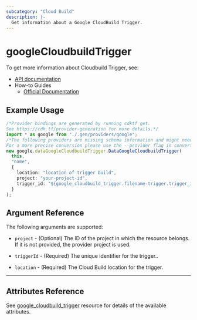 ```yaml
---
subcategory: "Cloud Build"
description: |-
  Get information about a Google CloudBuild Trigger.
---
```


# googleCloudbuildTrigger

To get more information about Cloudbuild Trigger, see:

* [API documentation](https://cloud.google.com/build/docs/api/reference/rest/v1/projects.triggers)
* How-to Guides
  * [Official Documentation](https://cloud.google.com/build/docs/automating-builds/create-manage-triggers)

## Example Usage

```typescript
/*Provider bindings are generated by running cdktf get.
See https://cdk.tf/provider-generation for more details.*/
import * as google from "./.gen/providers/google";
/*The following providers are missing schema information and might need manual adjustments to synthesize correctly: google.
For a more precise conversion please use the --provider flag in convert.*/
new google.dataGoogleCloudbuildTrigger.DataGoogleCloudbuildTrigger(
  this,
  "name",
  {
    location: "location of trigger build",
    project: "your-project-id",
    trigger_id: "${google_cloudbuild_trigger.filename-trigger.trigger_id}",
  }
);

```

## Argument Reference

The following arguments are supported:

*   `project` - (Optional) The ID of the project in which the resource belongs. If it is not provided, the provider project is used.

*   `triggerId` - (Required) The unique identifier for the trigger..

*   `location` - (Required) The Cloud Build location for the trigger.

***

## Attributes Reference

See [google\_cloudbuild\_trigger](https://registry.terraform.io/providers/hashicorp/google/latest/docs/resources/cloudbuild_trigger#project) resource for details of the available attributes.
